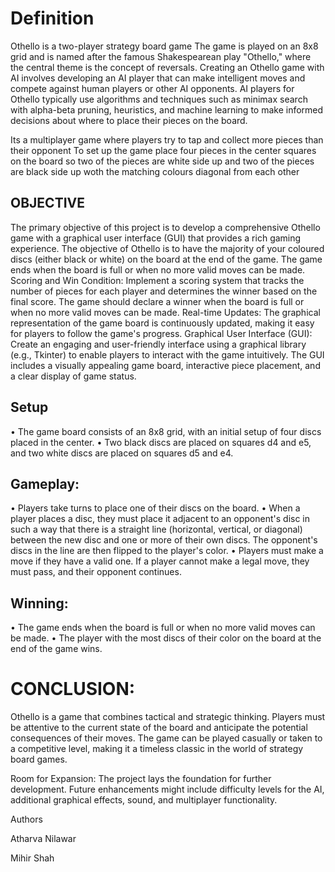 # Definition
Othello is a two-player strategy board game The game is played on an 8x8 grid and is named after the famous Shakespearean play "Othello," where the central theme is the concept of reversals. Creating an Othello game with AI involves developing an AI player that can make intelligent moves and compete against human players or other AI opponents.  AI players for Othello typically use algorithms and techniques such as minimax search with alpha-beta pruning, heuristics, and machine learning to make informed decisions about where to place their pieces on the board.

Its a multiplayer game where players try to tap and collect more pieces than their opponent
To set up the game place four pieces in the center squares on the board so two of the pieces are white side up and two of the pieces are black side up woth the matching colours diagonal from each other

## OBJECTIVE
The primary objective of this project is to develop a comprehensive Othello game with a graphical user interface (GUI) that provides a rich gaming experience. 
The objective of Othello is to have the majority of your coloured discs (either black or white) on the board at the end of the game. The game ends when the board is full or when no more valid moves can be made.
Scoring and Win Condition: Implement a scoring system that tracks the number of pieces for each player and determines the winner based on the final score. The game should declare a winner when the board is full or when no more valid moves can be made.
Real-time Updates: The graphical representation of the game board is continuously updated, making it easy for players to follow the game's progress.
Graphical User Interface (GUI): Create an engaging and user-friendly interface using a graphical library (e.g., Tkinter) to enable players to interact with the game intuitively. The GUI includes a visually appealing game board, interactive piece placement, and a clear display of game status.

## Setup
•	The game board consists of an 8x8 grid, with an initial setup of four discs placed in the center.
•	Two black discs are placed on squares d4 and e5, and two white discs are placed on squares d5 and e4.
## Gameplay:
•	Players take turns to place one of their discs on the board.
•	When a player places a disc, they must place it adjacent to an opponent's disc in such a way that there is a straight line (horizontal, vertical, or diagonal) between the new disc and one or more of their own discs. The opponent's discs in the line are then flipped to the player's color.
•	Players must make a move if they have a valid one. If a player cannot make a legal move, they must pass, and their opponent continues.
## Winning:
•	The game ends when the board is full or when no more valid moves can be made.
•	The player with the most discs of their color on the board at the end of the game wins.


# CONCLUSION:
Othello is a game that combines tactical and strategic thinking. Players must be attentive to the current state of the board and anticipate the potential consequences of their moves. The game can be played casually or taken to a competitive level, making it a timeless classic in the world of strategy board games.

Room for Expansion: The project lays the foundation for further development. Future enhancements might include difficulty levels for the AI, additional graphical effects, sound, and multiplayer functionality.


Authors

Atharva Nilawar

Mihir Shah


